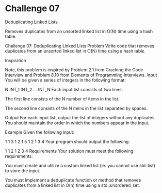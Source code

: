 Challenge 07
============

[Deduplicating Linked Lists](https://www3.nd.edu/~pbui/teaching/cse.30331.fa16/challenge07.html)

Removes duplicates from an unsorted linked list in O(N) time using a hash table.

Challenge 07: Deduplicating Linked Lists
Problem
Write code that removes duplicates from an unsorted linked list in O(N) time using a hash table.

 Inspiration

Note, this problem is inspired by Problem 2.1 from Cracking the Code Interview and Problem 8.10 from Elements of Programming Interviews.
Input
You will be given a series of integers in the following format:

N
INT_1 INT_2 ... INT_N
Each input list consists of two lines:

The first line consists of the N number of items in the list.

The second line consists of the N items in the list separated by spaces.

Output
For each input list, output the list of integers without any duplicates. You should maintain the order in which the numbers appear in the input.

Example
Given the following input:

1
1
3
1 2 1
5
1 2 1 3 4
Your program should output the following:

1
1 2
1 2 3 4
Requirements
Your solution must meet the following requirements:

You must create and utilize a custom linked list (ie. you cannot use std::list) to store the input.

You must implement a deduplicate function or method that removes duplicates from a linked list in O(n) time using a std::unordered_set.

